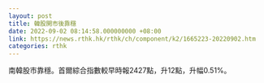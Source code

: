 ```yaml
---
layout: post
title: 韓股開市後靠穩
date: 2022-09-02 08:14:58.000000000 +08:00
link: https://news.rthk.hk/rthk/ch/component/k2/1665223-20220902.htm
categories: rthk
---
```


南韓股市靠穩。首爾綜合指數較早時報2427點，升12點，升幅0.51%。
